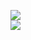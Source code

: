 [![](https://img.shields.io/badge/Made%20With-Github%20Spray-lightgrey.svg?style=for-the-badge&logo=github)](https://github.com/Annihil/github-spray#7009)  
[![](https://i.imgur.com/2DrTn0Z.gif)](https://github.com/Annihil/github-spray)